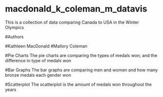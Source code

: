 # macdonald_k_coleman_m_datavis

This is a collection of data comparing Canada to USA in the Winter Olympics

#Authors

#Kathleen MacDonald
#Mallory Coleman

#Pie Charts
The pie charts are comparing the types of medals won; and the difference in type of medals won


#Bar Graphs
The bar graphs are comparing men and women and how many bronze medals each gender won


#Scatterplot
The scatterplot is the amount of medals won throughout the years